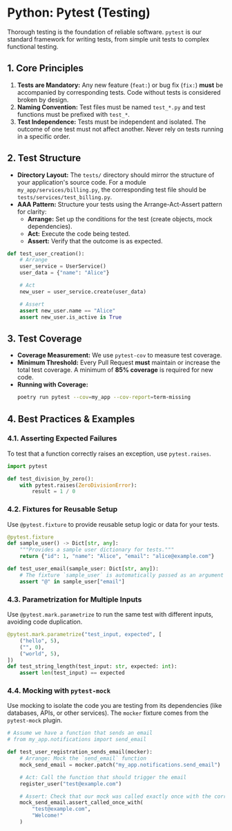 # Python: Pytest (Testing)

Thorough testing is the foundation of reliable software. `pytest` is our standard framework for writing tests, from simple unit tests to complex functional testing.

## 1. Core Principles

1.  **Tests are Mandatory:** Any new feature (`feat:`) or bug fix (`fix:`) **must** be accompanied by corresponding tests. Code without tests is considered broken by design.
2.  **Naming Convention:** Test files must be named `test_*.py` and test functions must be prefixed with `test_*`.
3.  **Test Independence:** Tests must be independent and isolated. The outcome of one test must not affect another. Never rely on tests running in a specific order.

## 2. Test Structure

- **Directory Layout:** The `tests/` directory should mirror the structure of your application's source code. For a module `my_app/services/billing.py`, the corresponding test file should be `tests/services/test_billing.py`.
- **AAA Pattern:** Structure your tests using the Arrange-Act-Assert pattern for clarity:
  - **Arrange:** Set up the conditions for the test (create objects, mock dependencies).
  - **Act:** Execute the code being tested.
  - **Assert:** Verify that the outcome is as expected.

```python
def test_user_creation():
    # Arrange
    user_service = UserService()
    user_data = {"name": "Alice"}

    # Act
    new_user = user_service.create(user_data)

    # Assert
    assert new_user.name == "Alice"
    assert new_user.is_active is True
```

## 3. Test Coverage

- **Coverage Measurement:** We use `pytest-cov` to measure test coverage.
- **Minimum Threshold:** Every Pull Request **must** maintain or increase the total test coverage. A minimum of **85% coverage** is required for new code.
- **Running with Coverage:**
  ```bash
  poetry run pytest --cov=my_app --cov-report=term-missing
  ```

## 4. Best Practices & Examples

### 4.1. Asserting Expected Failures
To test that a function correctly raises an exception, use `pytest.raises`.

```python
import pytest

def test_division_by_zero():
    with pytest.raises(ZeroDivisionError):
        result = 1 / 0
```

### 4.2. Fixtures for Reusable Setup
Use `@pytest.fixture` to provide reusable setup logic or data for your tests.

```python
@pytest.fixture
def sample_user() -> Dict[str, any]:
    """Provides a sample user dictionary for tests."""
    return {"id": 1, "name": "Alice", "email": "alice@example.com"}

def test_user_email(sample_user: Dict[str, any]):
    # The fixture `sample_user` is automatically passed as an argument
    assert "@" in sample_user["email"]
```

### 4.3. Parametrization for Multiple Inputs
Use `@pytest.mark.parametrize` to run the same test with different inputs, avoiding code duplication.

```python
@pytest.mark.parametrize("test_input, expected", [
    ("hello", 5),
    ("", 0),
    ("world", 5),
])
def test_string_length(test_input: str, expected: int):
    assert len(test_input) == expected
```

### 4.4. Mocking with `pytest-mock`
Use mocking to isolate the code you are testing from its dependencies (like databases, APIs, or other services). The `mocker` fixture comes from the `pytest-mock` plugin.

```python
# Assume we have a function that sends an email
# from my_app.notifications import send_email

def test_user_registration_sends_email(mocker):
    # Arrange: Mock the `send_email` function
    mock_send_email = mocker.patch("my_app.notifications.send_email")

    # Act: Call the function that should trigger the email
    register_user("test@example.com")

    # Assert: Check that our mock was called exactly once with the correct arguments
    mock_send_email.assert_called_once_with(
        "test@example.com",
        "Welcome!"
    )
```
